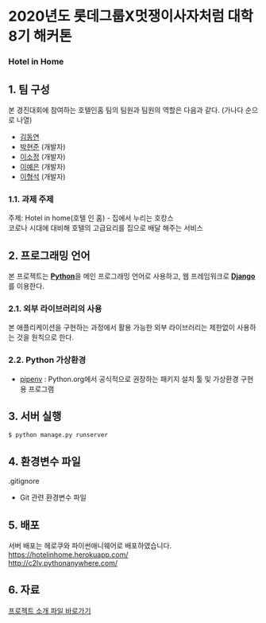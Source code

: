 # 2020년도 롯데그룹X멋쟁이사자처럼 대학 8기 해커톤

### Hotel in Home

## 1. 팀 구성

본 경진대회에 참여하는 호텔인홈 팀의 팀원과 팀원의 역할은 다음과 같다. (가나다 순으로 나열)
- [김동연](개발자)
- [박현준](https://github.com/c2lv) (개발자)
- [이소정](https://github.com/SJLEE316) (개발자)
- [이예은](https://github.com/lee00096) (개발자)
- [이형석](https://github.com/lhs961021) (개발자)

### 1.1. 과제 주제

주제: Hotel in home(호텔 인 홈) - 집에서 누리는 호캉스<br>
코로나 시대에 대비해 호텔의 고급요리를 집으로 배달 해주는 서비스

## 2. 프로그래밍 언어

본 프로젝트는
[**Python**](https://www.python.org)을 메인 프로그래밍 언어로 사용하고, 
웹 프레임워크로 [**Django**](https://www.djangoproject.com)를 이용한다.

### 2.1. 외부 라이브러리의 사용

본 애플리케이션을 구현하는 과정에서 활용 가능한 외부 라이브러리는 제한없이 사용하는 것을 원칙으로 한다.

### 2.2. Python 가상환경

- [pipenv](https://github.com/pypa/pipenv) :  Python.org에서 공식적으로 권장하는 패키지 설치 툴 및 가상환경 구현용 프로그램

## 3. 서버 실행

```
$ python manage.py runserver 
```

## 4. 환경변수 파일

.gitignore

- Git 관련 환경변수 파일

## 5. 배포

서버 배포는 헤로쿠와 파이썬애니웨어로 배포하였습니다.  
https://hotelinhome.herokuapp.com/  
http://c2lv.pythonanywhere.com/   

## 6. 자료

[프로젝트 소개 파일 바로가기](project_file_hotel_in_home_해커톤.pdf)  


